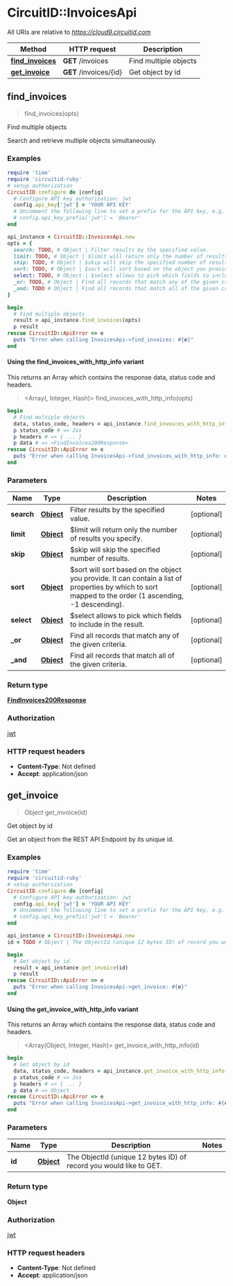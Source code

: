 # CircuitID::InvoicesApi

All URIs are relative to *https://cloud9.circuitid.com*

| Method | HTTP request | Description |
| ------ | ------------ | ----------- |
| [**find_invoices**](InvoicesApi.md#find_invoices) | **GET** /invoices | Find multiple objects |
| [**get_invoice**](InvoicesApi.md#get_invoice) | **GET** /invoices/{id} | Get object by id |


## find_invoices

> <FindInvoices200Response> find_invoices(opts)

Find multiple objects

Search and retrieve multiple objects simultaneously. 

### Examples

```ruby
require 'time'
require 'circuitid-ruby'
# setup authorization
CircuitID.configure do |config|
  # Configure API key authorization: jwt
  config.api_key['jwt'] = 'YOUR API KEY'
  # Uncomment the following line to set a prefix for the API key, e.g. 'Bearer' (defaults to nil)
  # config.api_key_prefix['jwt'] = 'Bearer'
end

api_instance = CircuitID::InvoicesApi.new
opts = {
  search: TODO, # Object | Filter results by the specified value.
  limit: TODO, # Object | $limit will return only the number of results you specify.
  skip: TODO, # Object | $skip will skip the specified number of results.
  sort: TODO, # Object | $sort will sort based on the object you provide. It can contain a list of properties by which to sort mapped to the order (1 ascending, -1 descending).
  select: TODO, # Object | $select allows to pick which fields to include in the result.
  _or: TODO, # Object | Find all records that match any of the given criteria.
  _and: TODO # Object | Find all records that match all of the given criteria.
}

begin
  # Find multiple objects
  result = api_instance.find_invoices(opts)
  p result
rescue CircuitID::ApiError => e
  puts "Error when calling InvoicesApi->find_invoices: #{e}"
end
```

#### Using the find_invoices_with_http_info variant

This returns an Array which contains the response data, status code and headers.

> <Array(<FindInvoices200Response>, Integer, Hash)> find_invoices_with_http_info(opts)

```ruby
begin
  # Find multiple objects
  data, status_code, headers = api_instance.find_invoices_with_http_info(opts)
  p status_code # => 2xx
  p headers # => { ... }
  p data # => <FindInvoices200Response>
rescue CircuitID::ApiError => e
  puts "Error when calling InvoicesApi->find_invoices_with_http_info: #{e}"
end
```

### Parameters

| Name | Type | Description | Notes |
| ---- | ---- | ----------- | ----- |
| **search** | [**Object**](.md) | Filter results by the specified value. | [optional] |
| **limit** | [**Object**](.md) | $limit will return only the number of results you specify. | [optional] |
| **skip** | [**Object**](.md) | $skip will skip the specified number of results. | [optional] |
| **sort** | [**Object**](.md) | $sort will sort based on the object you provide. It can contain a list of properties by which to sort mapped to the order (1 ascending, -1 descending). | [optional] |
| **select** | [**Object**](.md) | $select allows to pick which fields to include in the result. | [optional] |
| **_or** | [**Object**](.md) | Find all records that match any of the given criteria. | [optional] |
| **_and** | [**Object**](.md) | Find all records that match all of the given criteria. | [optional] |

### Return type

[**FindInvoices200Response**](FindInvoices200Response.md)

### Authorization

[jwt](../README.md#jwt)

### HTTP request headers

- **Content-Type**: Not defined
- **Accept**: application/json


## get_invoice

> Object get_invoice(id)

Get object by id

Get an object from the REST API Endpoint by its unique id.

### Examples

```ruby
require 'time'
require 'circuitid-ruby'
# setup authorization
CircuitID.configure do |config|
  # Configure API key authorization: jwt
  config.api_key['jwt'] = 'YOUR API KEY'
  # Uncomment the following line to set a prefix for the API key, e.g. 'Bearer' (defaults to nil)
  # config.api_key_prefix['jwt'] = 'Bearer'
end

api_instance = CircuitID::InvoicesApi.new
id = TODO # Object | The ObjectId (unique 12 bytes ID) of record you would like to GET.

begin
  # Get object by id
  result = api_instance.get_invoice(id)
  p result
rescue CircuitID::ApiError => e
  puts "Error when calling InvoicesApi->get_invoice: #{e}"
end
```

#### Using the get_invoice_with_http_info variant

This returns an Array which contains the response data, status code and headers.

> <Array(Object, Integer, Hash)> get_invoice_with_http_info(id)

```ruby
begin
  # Get object by id
  data, status_code, headers = api_instance.get_invoice_with_http_info(id)
  p status_code # => 2xx
  p headers # => { ... }
  p data # => Object
rescue CircuitID::ApiError => e
  puts "Error when calling InvoicesApi->get_invoice_with_http_info: #{e}"
end
```

### Parameters

| Name | Type | Description | Notes |
| ---- | ---- | ----------- | ----- |
| **id** | [**Object**](.md) | The ObjectId (unique 12 bytes ID) of record you would like to GET. |  |

### Return type

**Object**

### Authorization

[jwt](../README.md#jwt)

### HTTP request headers

- **Content-Type**: Not defined
- **Accept**: application/json

